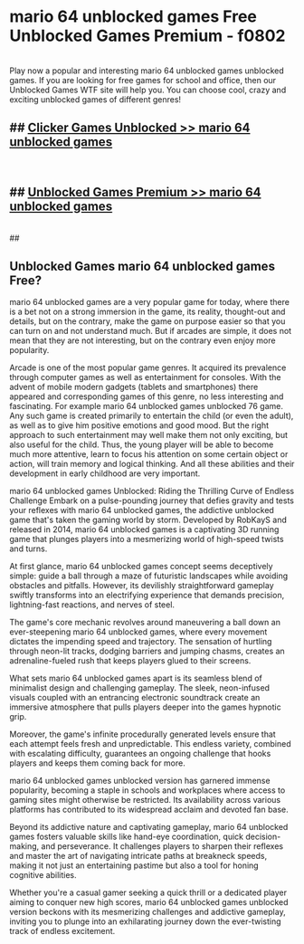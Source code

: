 # mario 64 unblocked games  Free Unblocked Games Premium - f0802 <br>
<br>
Play now a popular and interesting mario 64 unblocked games unblocked games. If you are looking for free games for school and office, then our Unblocked Games WTF site will help you. You can choose cool, crazy and exciting unblocked games of different genres!


## ##  [Clicker Games Unblocked >> mario 64 unblocked games](http://freeplayer.one?title=mario_64_unblocked_games&ref=UGames)
  <br>

##  ## [Unblocked Games Premium >> mario 64 unblocked games](http://freeplayer.one?title=mario_64_unblocked_games&ref=UGames)
  <br>
  ##



## Unblocked Games mario 64 unblocked games Free?

mario 64 unblocked games are a very popular game for today, where there is a bet not on a strong immersion in the game, its reality, thought-out and details, but on the contrary, make the game on purpose easier so that you can turn on and not understand much. But if arcades are simple, it does not mean that they are not interesting, but on the contrary even enjoy more popularity.

Arcade is one of the most popular game genres. It acquired its prevalence through computer games as well as entertainment for consoles. With the advent of mobile modern gadgets (tablets and smartphones) there appeared and corresponding games of this genre, no less interesting and fascinating. For example mario 64 unblocked games unblocked 76 game. Any such game is created primarily to entertain the child (or even the adult), as well as to give him positive emotions and good mood. But the right approach to such entertainment may well make them not only exciting, but also useful for the child. Thus, the young player will be able to become much more attentive, learn to focus his attention on some certain object or action, will train memory and logical thinking. And all these abilities and their development in early childhood are very important.

mario 64 unblocked games Unblocked: Riding the Thrilling Curve of Endless Challenge
Embark on a pulse-pounding journey that defies gravity and tests your reflexes with mario 64 unblocked games, the addictive unblocked game that's taken the gaming world by storm. Developed by RobKayS and released in 2014, mario 64 unblocked games is a captivating 3D running game that plunges players into a mesmerizing world of high-speed twists and turns.

At first glance, mario 64 unblocked games concept seems deceptively simple: guide a ball through a maze of futuristic landscapes while avoiding obstacles and pitfalls. However, its devilishly straightforward gameplay swiftly transforms into an electrifying experience that demands precision, lightning-fast reactions, and nerves of steel.

The game's core mechanic revolves around maneuvering a ball down an ever-steepening mario 64 unblocked games, where every movement dictates the impending speed and trajectory. The sensation of hurtling through neon-lit tracks, dodging barriers and jumping chasms, creates an adrenaline-fueled rush that keeps players glued to their screens.

What sets mario 64 unblocked games apart is its seamless blend of minimalist design and challenging gameplay. The sleek, neon-infused visuals coupled with an entrancing electronic soundtrack create an immersive atmosphere that pulls players deeper into the games hypnotic grip.

Moreover, the game's infinite procedurally generated levels ensure that each attempt feels fresh and unpredictable. This endless variety, combined with escalating difficulty, guarantees an ongoing challenge that hooks players and keeps them coming back for more.

mario 64 unblocked games unblocked version has garnered immense popularity, becoming a staple in schools and workplaces where access to gaming sites might otherwise be restricted. Its availability across various platforms has contributed to its widespread acclaim and devoted fan base.

Beyond its addictive nature and captivating gameplay, mario 64 unblocked games fosters valuable skills like hand-eye coordination, quick decision-making, and perseverance. It challenges players to sharpen their reflexes and master the art of navigating intricate paths at breakneck speeds, making it not just an entertaining pastime but also a tool for honing cognitive abilities.

Whether you're a casual gamer seeking a quick thrill or a dedicated player aiming to conquer new high scores, mario 64 unblocked games unblocked version beckons with its mesmerizing challenges and addictive gameplay, inviting you to plunge into an exhilarating journey down the ever-twisting track of endless excitement.